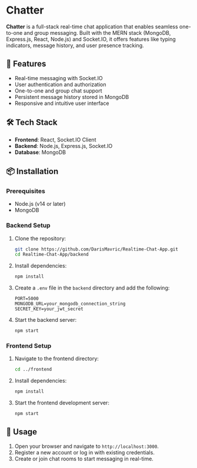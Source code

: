 
# Chatter

**Chatter** is a full-stack real-time chat application that enables seamless one-to-one and group messaging. Built with the MERN stack (MongoDB, Express.js, React, Node.js) and Socket.IO, it offers features like typing indicators, message history, and user presence tracking.

## 🚀 Features

- Real-time messaging with Socket.IO
- User authentication and authorization
- One-to-one and group chat support
- Persistent message history stored in MongoDB
- Responsive and intuitive user interface

## 🛠️ Tech Stack

- **Frontend**: React, Socket.IO Client
- **Backend**: Node.js, Express.js, Socket.IO
- **Database**: MongoDB

## 📦 Installation

### Prerequisites

- Node.js (v14 or later)
- MongoDB

### Backend Setup

1. Clone the repository:

   ```bash
   git clone https://github.com/DarisMavric/Realtime-Chat-App.git
   cd Realtime-Chat-App/backend
   ```

2. Install dependencies:

   ```bash
   npm install
   ```

3. Create a `.env` file in the `backend` directory and add the following:

   ```env
   PORT=5000
   MONGODB_URL=your_mongodb_connection_string
   SECRET_KEY=your_jwt_secret
   ```

4. Start the backend server:

   ```bash
   npm start
   ```

### Frontend Setup

1. Navigate to the frontend directory:

   ```bash
   cd ../frontend
   ```

2. Install dependencies:

   ```bash
   npm install
   ```

3. Start the frontend development server:

   ```bash
   npm start
   ```

## 📄 Usage

1. Open your browser and navigate to `http://localhost:3000`.
2. Register a new account or log in with existing credentials.
3. Create or join chat rooms to start messaging in real-time.
